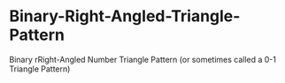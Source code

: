 # Binary-Right-Angled-Triangle-Pattern
Binary rRight-Angled Number Triangle Pattern (or sometimes called a 0-1 Triangle Pattern)
